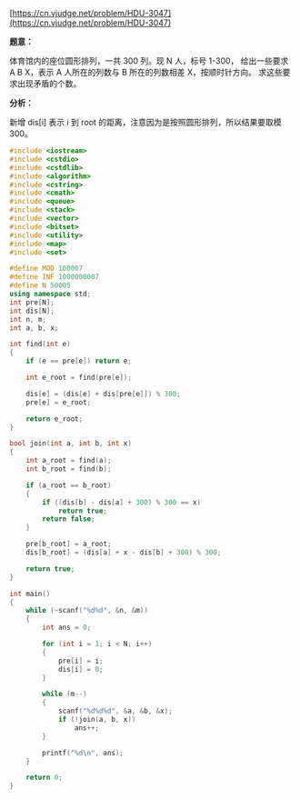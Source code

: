 [https://cn.vjudge.net/problem/HDU-3047](https://cn.vjudge.net/problem/HDU-3047)

**题意：**

体育馆内的座位圆形排列，一共 300 列。现 N 人，标号 1-300， 给出一些要求 A B X，表示 A 人所在的列数与 B 所在的列数相差 X，按顺时针方向。
求这些要求出现矛盾的个数。

**分析：**

新增 dis[i] 表示 i 到 root 的距离，注意因为是按照圆形排列，所以结果要取模 300。

```c++
#include <iostream>
#include <cstdio>
#include <cstdlib>
#include <algorithm>
#include <cstring>
#include <cmath>
#include <queue>
#include <stack>
#include <vector>
#include <bitset>
#include <utility>
#include <map>
#include <set>

#define MOD 100007
#define INF 1000000007
#define N 50005
using namespace std;
int pre[N];
int dis[N];
int n, m;
int a, b, x;

int find(int e)
{
	if (e == pre[e]) return e;

	int e_root = find(pre[e]);

	dis[e] = (dis[e] + dis[pre[e]]) % 300;
	pre[e] = e_root;

	return e_root;
}

bool join(int a, int b, int x)
{
	int a_root = find(a);
	int b_root = find(b);

	if (a_root == b_root)
	{
		if ((dis[b] - dis[a] + 300) % 300 == x)
			return true;
		return false;
	}

	pre[b_root] = a_root;
	dis[b_root] = (dis[a] + x - dis[b] + 300) % 300;

	return true;
}

int main()
{
	while (~scanf("%d%d", &n, &m))
	{
		int ans = 0;

		for (int i = 1; i < N; i++)
		{
			pre[i] = i;
			dis[i] = 0;
		}

		while (m--)
		{
			scanf("%d%d%d", &a, &b, &x);
			if (!join(a, b, x))
				ans++;
		}

		printf("%d\n", ans);
	}

	return 0;
}

```
